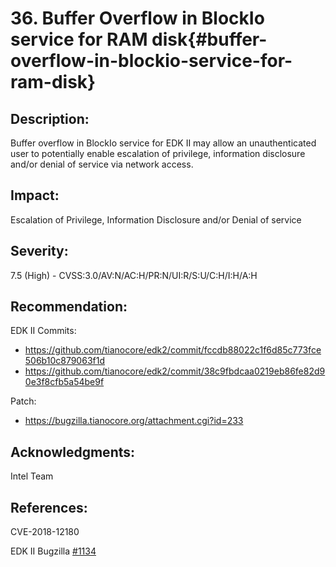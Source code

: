 <!--- @file
  Security Advisory for issue "Buffer Overflow in BlockIo service for RAM disk"

  Copyright (c) 2019, Intel Corporation. All rights reserved.<BR>

  Redistribution and use in source (original document form) and 'compiled'
  forms (converted to PDF, epub, HTML and other formats) with or without
  modification, are permitted provided that the following conditions are met:

  1) Redistributions of source code (original document form) must retain the
     above copyright notice, this list of conditions and the following
     disclaimer as the first lines of this file unmodified.

  2) Redistributions in compiled form (transformed to other DTDs, converted to
     PDF, epub, HTML and other formats) must reproduce the above copyright
     notice, this list of conditions and the following disclaimer in the
     documentation and/or other materials provided with the distribution.

  THIS DOCUMENTATION IS PROVIDED BY TIANOCORE PROJECT "AS IS" AND ANY EXPRESS OR
  IMPLIED WARRANTIES, INCLUDING, BUT NOT LIMITED TO, THE IMPLIED WARRANTIES OF
  MERCHANTABILITY AND FITNESS FOR A PARTICULAR PURPOSE ARE DISCLAIMED. IN NO
  EVENT SHALL TIANOCORE PROJECT  BE LIABLE FOR ANY DIRECT, INDIRECT, INCIDENTAL,
  SPECIAL, EXEMPLARY, OR CONSEQUENTIAL DAMAGES (INCLUDING, BUT NOT LIMITED TO,
  PROCUREMENT OF SUBSTITUTE GOODS OR SERVICES; LOSS OF USE, DATA, OR PROFITS;
  OR BUSINESS INTERRUPTION) HOWEVER CAUSED AND ON ANY THEORY OF LIABILITY,
  WHETHER IN CONTRACT, STRICT LIABILITY, OR TORT (INCLUDING NEGLIGENCE OR
  OTHERWISE) ARISING IN ANY WAY OUT OF THE USE OF THIS DOCUMENTATION, EVEN IF
  ADVISED OF THE POSSIBILITY OF SUCH DAMAGE.

-->

# 36. Buffer Overflow in BlockIo service for RAM disk{#buffer-overflow-in-blockio-service-for-ram-disk}

## Description:

Buffer overflow in BlockIo service for EDK II may allow an unauthenticated user to potentially enable escalation of privilege, information disclosure and/or denial of
service via network access. 

## Impact:

Escalation of Privilege, Information Disclosure and/or Denial of service

## Severity:
7.5 (High) - CVSS:3.0/AV:N/AC:H/PR:N/UI:R/S:U/C:H/I:H/A:H

## Recommendation:

EDK II Commits:

- https://github.com/tianocore/edk2/commit/fccdb88022c1f6d85c773fce506b10c879063f1d
- https://github.com/tianocore/edk2/commit/38c9fbdcaa0219eb86fe82d90e3f8cfb5a54be9f

Patch:

- https://bugzilla.tianocore.org/attachment.cgi?id=233

## Acknowledgments:

Intel Team


## References:
CVE-2018-12180

EDK II Bugzilla [#1134](https://bugzilla.tianocore.org/show_bug.cgi?id=1134)



